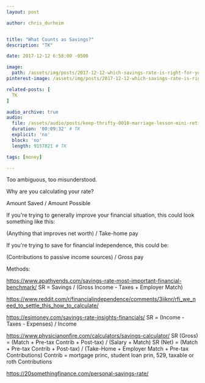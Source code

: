 ```yaml
---
layout: post

author: chris_durheim


title: "What Counts as Savings?"
description: "TK"

date: 2017-12-12 6:58:00 -0500

image:
  path: /assets/img/posts/2017-12-12-which-savings-rate-is-right-for-you/
pinterest-image: /assets/img/posts/2017-12-12-which-savings-rate-is-right-for-you/

related-posts: [
  TK
]

audio_archive: true
audio:
  file: /assets/audio/posts/keep-thrifty-0010-marriage-lesson-mini-retirement.mp3 # TK
  duration: '00:09:32' # TK
  explicit: 'no'
  block: 'no'
  length: 9157821 # TK

tags: [money]

---
```


Too ambiguous, too misunderstood.

Why are you calculating your rate?

Amount Saved / Amount Possible

If you're trying to generally improve your financial situation, this could look something like this:

(Anything that improves net worth) / Take-home pay

If you're trying to save for financial independence, this could be:

(Contributions to passive income sources) / Gross pay

Methods:

https://www.apathyends.com/savings-rate-most-important-financial-benchmark/
SR = Savings / (Gross Income - Taxes + Employer Match)

https://www.reddit.com/r/financialindependence/comments/3iiknr/rfi_we_need_to_settle_this_how_to_calculate/

https://esimoney.com/savings-rate-insights-financials/
SR = (Income - Taxes - Expenses) / Income

https://www.physicianonfire.com/calculators/savings-calculator/
SR (Gross) = (Match + Pre-tax Contrib + Post-tax) / (Salary + Match)
SR (Net) = (Match + Pre-tax Contrib + Post-tax) / (Take-Home + Employer Match + Pre-tax Contributions)
Contrib = mortgage princ, student loan prin, 529, taxable or roth Contributions

https://20somethingfinance.com/personal-savings-rate/
